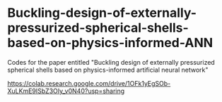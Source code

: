 # Buckling-design-of-externally-pressurized-spherical-shells-based-on-physics-informed-ANN
Codes for the paper entitled "Buckling design of externally pressurized spherical shells based on physics-informed artificial neural network"

https://colab.research.google.com/drive/1OFk1yEgSOb-XuLKmE9ISbZ3OIy_v0N40?usp=sharing
